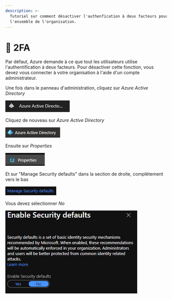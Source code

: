 ```yaml
---
description: >-
  Tutoriel sur comment désactiver l'authenfication à deux facteurs pour
  l'ensemble de l'organisation.
---
```


# 🔑 2FA

Par défaut, Azure demande à ce que tout les utilisateurs utilise l'authentification à deux facteurs. Pour désactiver cette fonction, vous devez vous connecter à votre organisation à l'aide d'un compte administrateur.

Une fois dans le panneau d'administration, cliquez sur _Azure Active Directory_&#x20;

<div align="left">

<img src="../.gitbook/assets/IMAGE1.JPG" alt="">

</div>

Cliquez de nouveau sur _Azure Active Directory_&#x20;

<div align="left">

<img src="../.gitbook/assets/IMAGE2.JPG" alt="">

</div>

Ensuite sur _Properties_

<div align="left">

<img src="../.gitbook/assets/IMAGE3.JPG" alt="">

</div>

Et sur "Manage Security defaults" dans la section de droite, complètement vers le bas&#x20;

<div align="left">

<img src="../.gitbook/assets/IMAGE4.JPG" alt="">

</div>

Vous devez sélectionner _No_

<div align="left">

<img src="../.gitbook/assets/IMAGE5.JPG" alt="">

</div>

